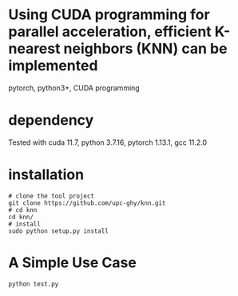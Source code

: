 # Using CUDA programming for parallel acceleration, efficient K-nearest neighbors (KNN) can be implemented
pytorch, python3+, CUDA programming

# dependency
Tested with cuda 11.7, python 3.7.16, pytorch 1.13.1, gcc 11.2.0

# installation

~~~shell
# clone the tool project
git clone https://github.com/upc-ghy/knn.git
# cd knn
cd knn/
# install
sudo python setup.py install
~~~

# A Simple Use Case

~~~shell
python test.py
~~~



